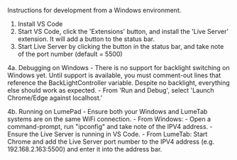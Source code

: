 Instructions for development from a Windows environment.

1. Install VS Code
2. Start VS Code, click the 'Extensions' button, and install the 'Live Server' extension. It will add a button to the status bar.
3. Start Live Server by clicking the button in the status bar, and take note of the port number (default = 5500)

4a. Debugging on Windows
     - There is no support for backlight switching on Windows yet. Until support is available, you must comment-out lines that reference the BackLightController variable. Despite no backlight, everything else should work as expected.
     - From 'Run and Debug', select 'Launch Chrome/Edge against localhost.'
   
4b. Running on LumePad
     - Ensure both your Windows and LumeTab systems are on the same WiFi connection.
     - From Windows: 
          - Open a command-prompt, run "ipconfig" and take note of the IPV4 address.
          - Ensure the Live Server is running in VS Code.
     - From LumeTab: Start Chrome and add the Live Server port number to the IPV4 address (e.g. 192.168.2.163:5500) and enter it into the address bar.